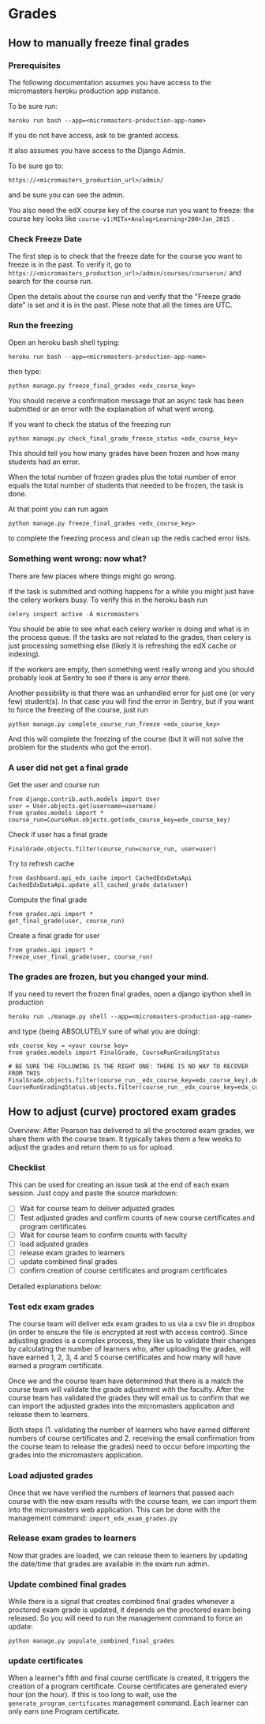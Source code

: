 # Grades

## How to manually freeze final grades


### Prerequisites
The following documentation assumes you have access to the micromasters heroku production app instance.

To be sure run:

    heroku run bash --app=<micromasters-production-app-name>

If you do not have access, ask to be granted access.

It also assumes you have access to the Django Admin.

To be sure go to:

    https://<micromasters_production_url>/admin/

and be sure you can see the admin.


You also need the edX course key of the course run you want to freeze: the course key looks like `course-v1:MITx+Analog+Learning+200+Jan_2015` .

### Check Freeze Date

The first step is to check that the freeze date for the course you want to freeze is in the past.
To verify it, go to `https://<micromasters_production_url>/admin/courses/courserun/` and search for the course run.

Open the details about the course run and verify that the "Freeze grade date" is set and it is in the past.
Plese note that all the times are UTC.


### Run the freezing

Open an heroku bash shell typing:

    heroku run bash --app=<micromasters-production-app-name>

then type:

    python manage.py freeze_final_grades <edx_course_key>

You should receive a confirmation message that an async task has been submitted or an error with the explaination
of what went wrong.

If you want to check the status of the freezing run

	python manage.py check_final_grade_freeze_status <edx_course_key>

This should tell you how many grades have been frozen and how many students had an error.

When the total number of frozen grades plus the total number of error equals the total number of students that needed to be frozen,
the task is done.

At that point you can run again

    python manage.py freeze_final_grades <edx_course_key>

to complete the freezing process and clean up the redis cached error lists.


### Something went wrong: now what?

There are few places where things might go wrong.

If the task is submitted and nothing happens for a while you might just have the celery workers busy.
To verify this in the heroku bash run

    celery inspect active -A micromasters

You should be able to see what each celery worker is doing and what is in the process queue.
If the tasks are not related to the grades, then celery
is just processing something else (likely it is refreshing the edX cache or indexing).

If the workers are empty, then something went really wrong and you should probably look at Sentry to see if there is any error there.

Another possibility is that there was an unhandled error for just one (or very few) student(s).
In that case you will find the error in Sentry, but if you want to force the freezing of the course, just run

	python manage.py complete_course_run_freeze <edx_course_key>

And this will complete the freezing of the course (but it will not solve the problem for the students who got the error).

### A user did not get a final grade

Get the user and course run

    from django.contrib.auth.models import User
    user = User.objects.get(username=username)
    from grades.models import *
    course_run=CourseRun.objects.get(edx_course_key=edx_course_key)

Check if user has a final grade

    FinalGrade.objects.filter(course_run=course_run, user=user)

Try to refresh cache

    from dashboard.api_edx_cache import CachedEdxDataApi
    CachedEdxDataApi.update_all_cached_grade_data(user)

Compute the final grade

    from grades.api import *
    get_final_grade(user, course_run)

Create a final grade for user

    from grades.api import *
    freeze_user_final_grade(user, course_run)


### The grades are frozen, but you changed your mind.

If you need to revert the frozen final grades, open a django ipython shell in production

    heroku run ./manage.py shell --app=<micromasters-production-app-name>

and type (being ABSOLUTELY sure of what you are doing):

    edx_course_key = <your course key>
    from grades.models import FinalGrade, CourseRunGradingStatus

    # BE SURE THE FOLLOWING IS THE RIGHT ONE: THERE IS NO WAY TO RECOVER FROM THIS
    FinalGrade.objects.filter(course_run__edx_course_key=edx_course_key).delete()
    CourseRunGradingStatus.objects.filter(course_run__edx_course_key=edx_course_key).delete()

## How to adjust (curve) proctored exam grades

Overview: After Pearson has delivered to all the proctored exam grades, we share them with the course team. 
It typically takes them a few weeks to adjust the grades and return them to us for upload. 

### Checklist 

This can be used for creating an issue task at the end of each exam session. Just copy and paste the source markdown:

- [ ] Wait for course team to deliver adjusted grades
- [ ] Test adjusted grades and confirm counts of new course certificates and program certificates 
- [ ] Wait for course team to confirm counts with faculty
- [ ] load adjusted grades
- [ ] release exam grades to learners
- [ ] update combined final grades
- [ ] confirm creation of course certificates and program certificates

Detailed explanations below:

### Test edx exam grades

The course team will deliver edx exam grades to us via a csv file in dropbox (in order to ensure the file is 
encrypted at rest with access control). Since adjusting grades is a complex process,
they like us to validate their changes by calculating the number of learners who, after uploading the
grades, will have earned 1, 2, 3, 4 and 5 course certificates and how many will have earned a program certificate. 

Once we and the course team have determined that there is a match the course team will validate the grade adjustment 
with the faculty. After the course team has validated the grades they will email us to confirm that we can
import the adjusted grades into the micromasters application and release them to learners. 

Both steps (1. validating the number of learners who have earned different numbers of course certificates and 2. 
receiving the email confirmation from the course team to release the grades) need to occur before importing the 
grades into the micromasters application.

### Load adjusted grades

Once that we have verified the numbers of learners that passed each course with the new exam results
with the course team, we can import them into the micromasters web application. This can be done
with the management command: `import_edx_exam_grades.py`

### Release exam grades to learners 

Now that grades are loaded, we can release them to learners by updating the date/time that grades are
available in the exam run admin. 

### Update combined final grades

While there is a signal that creates combined final grades whenever a proctored exam grade is updated, it depends on 
the proctored exam being released. So you will need to run the management command to force an update:
  
    python manage.py populate_combined_final_grades


### update certificates

When a learner's fifth and final course certificate is created, it triggers the creation of a program certificate. 
Course certificates are generated every hour (on the hour). If this is too long to wait, use the 
`generate_program_certificates` management command. Each learner can only earn one Program certificate. 
